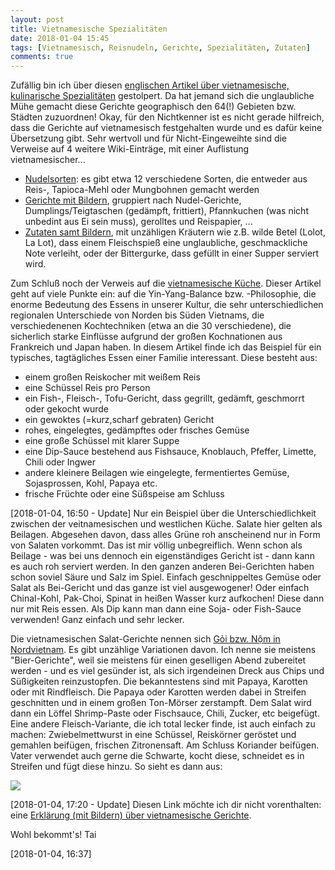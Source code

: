 ```yaml
---
layout: post
title: Vietnamesische Spezialitäten
date: 2018-01-04 15:45
tags: [Vietnamesisch, Reisnudeln, Gerichte, Spezialitäten, Zutaten]
comments: true
---
```

Zufällig bin ich über diesen [englischen Artikel über vietnamesische, kulinarische Spezialitäten](https://en.wikipedia.org/wiki/List_of_Vietnamese_culinary_specialities) gestolpert. Da hat jemand sich die unglaubliche Mühe gemacht diese Gerichte geographisch den 64(!) Gebieten bzw. Städten zuzuordnen! Okay, für den Nichtkenner ist es nicht gerade hilfreich, dass die Gerichte auf vietnamesisch festgehalten wurde und es dafür keine Übersetzung gibt. Sehr wertvoll und für Nicht-Eingeweihte sind die Verweise auf 4 weitere Wiki-Einträge, mit einer Auflistung vietnamesischer...

* [Nudelsorten](https://en.wikipedia.org/wiki/Vietnamese_noodles): es gibt etwa 12 verschiedene Sorten, die entweder aus Reis-, Tapioca-Mehl oder Mungbohnen gemacht werden
* [Gerichte mit Bildern](https://en.wikipedia.org/wiki/List_of_Vietnamese_dishes), gruppiert nach Nudel-Gerichte, Dumplings/Teigtaschen (gedämpft, frittiert), Pfannkuchen (was nicht unbedint aus Ei sein muss), gerolltes und Reispapier, ...
* [Zutaten samt Bildern](https://en.wikipedia.org/wiki/List_of_Vietnamese_ingredients), mit unzähligen Kräutern wie z.B. wilde Betel (Lolot, La Lot), dass einem Fleischspieß eine unglaubliche, geschmackliche Note verleiht, oder der Bittergurke, dass gefüllt in einer Supper serviert wird.

Zum Schluß noch der Verweis auf die [vietnamesische Küche](https://en.wikipedia.org/wiki/Vietnamese_cuisine). Dieser Artikel geht auf viele Punkte ein: auf die Yin-Yang-Balance bzw. -Philosophie, die enorme Bedeutung des Essens in unserer Kultur, die sehr unterschiedlichen regionalen Unterschiede von Norden bis Süden Vietnams, die verschiedenenen Kochtechniken (etwa an die 30 verschiedene), die sicherlich starke Einflüsse aufgrund der großen Kochnationen aus Frankreich und Japan haben. In diesem Artikel finde ich das Beispiel für ein typisches, tagtägliches Essen einer Familie interessant. Diese besteht aus:

* einem großen Reiskocher mit weißem Reis
* eine Schüssel Reis pro Person
* ein Fish-, Fleisch-, Tofu-Gericht, dass gegrillt, gedämft, geschmorrt oder gekocht wurde
* ein gewoktes (=kurz,scharf gebraten) Gericht
* rohes, eingelegtes, gedämpftes oder frisches Gemüse
* eine große Schüssel mit klarer Suppe
* eine Dip-Sauce bestehend aus Fishsauce, Knoblauch, Pfeffer, Limette, Chili oder Ingwer
* andere kleinere Beilagen wie eingelegte, fermentiertes Gemüse, Sojasprossen, Kohl, Papaya etc.
* frische Früchte oder eine Süßspeise am Schluss

[2018-01-04, 16:50 - Update]
Nur ein Beispiel über die Unterschiedlichkeit zwischen der veitnamesischen und westlichen Küche. Salate hier gelten als Beilagen. Abgesehen davon, dass alles Grüne roh anscheinend nur in Form von Salaten vorkommt. Das ist mir völlig unbegreiflich. Wenn schon als Beilage - was bei uns dennoch ein eigenständiges Gericht ist - dann kann es auch roh serviert werden. In den ganzen anderen Bei-Gerichten haben schon soviel Säure und Salz im Spiel. Einfach geschnippeltes Gemüse oder Salat als Bei-Gericht und das ganze ist viel ausgewogener! Oder einfach Chinal-Kohl, Pak-Choi, Spinat in heißen Wasser kurz aufkochen! Diese dann nur mit Reis essen. Als Dip kann man dann eine Soja- oder Fish-Sauce verwenden! Ganz einfach und sehr lecker.

Die vietnamesischen Salat-Gerichte nennen sich [Gỏi bzw. Nộm in Nordvietnam](https://en.wikipedia.org/wiki/Nộm). Es gibt unzählige Variationen davon. Ich nenne sie meistens "Bier-Gerichte", weil sie meistens für einen geselligen Abend zubereitet werden - und es viel gesünder ist, als sich irgendeinen Dreck aus Chips und Süßigkeiten reinzustopfen. Die bekanntestens sind mit Papaya, Karotten oder mit Rindfleisch. Die Papaya oder Karotten werden dabei in Streifen geschnitten und in einem großen Ton-Mörser zerstampft. Dem Salat wird dann ein Löffel Shrimp-Paste oder Fischsauce, Chili, Zucker, etc beigefügt. Eine andere Fleisch-Variante, die ich total lecker finde, ist auch einfach zu machen: Zwiebelmettwurst in eine Schüssel, Reiskörner geröstet und gemahlen beifügen, frischen Zitronensaft. Am Schluss Koriander beifügen. Vater verwendet auch gerne die Schwarte, kocht diese, schneidet es in Streifen und fügt diese hinzu. So sieht es dann aus:

<img class="fit image" src="{{site.baseurl}}/images/2018-01-04-Zwiebelmettwurst.jpg">

[2018-01-04, 17:20 - Update]
Diesen Link möchte ich dir nicht vorenthalten: eine [Erklärung (mit Bildern) über vietnamesische Gerichte](http://phuquocexplorer.com/vietnamtasty.html).

Wohl bekommt's! Tai

[2018-01-04, 16:37]
